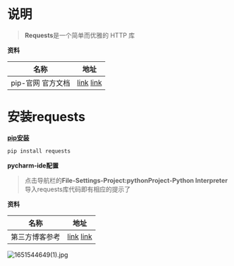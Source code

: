 # 说明

> **Requests**是一个简单而优雅的 HTTP 库

**资料**

| 名称               | 地址                                                         |
| ------------------ | ------------------------------------------------------------ |
| pip-官网  官方文档 | [link](https://pypi.org/project/requests/) [link](https://docs.python-requests.org/zh_CN/latest/) |

# 安装requests

[**pip安装**](https://docs.python-requests.org/zh_CN/latest/user/install.html#install)

```python
pip install requests
```

**pycharm-ide配置**

> 点击导航栏的**File-Settings-Project:pythonProject-Python Interpreter**  导入requests库代码即有相应的提示了

**资料**

| 名称           | 地址                                                         |
| -------------- | ------------------------------------------------------------ |
| 第三方博客参考 | [link](https://baijiahao.baidu.com/s?id=1712925128815842144&wfr=spider&for=pc) [link](https://www.zhihu.com/question/321312677) |

![1651544649(1).jpg](https://gitee.com/yaolliuyang/blogImages/raw/master/blogImages/owmOGXYE2qURTjx.png)